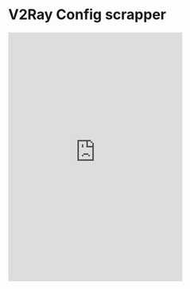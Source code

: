 # V2Ray Config scrapper

<iframe src="https://discord.com/widget?id=1117813610723422332&theme=dark" width="350" height="500" allowtransparency="true" frameborder="0" sandbox="allow-popups allow-popups-to-escape-sandbox allow-same-origin allow-scripts"></iframe>